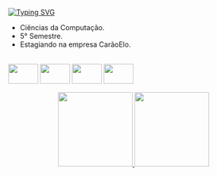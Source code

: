 [![Typing SVG](https://readme-typing-svg.demolab.com?font=Fira+Code&size=40&pause=1000&width=850&height=80&lines=Ol%C3%A1%2C+sejam+todos+bem-vindos(as)!!;Sou+Eliezer+Nascimento;Tenho+32+anos;Estudando+para+ser+um+Desenvolvedor)](https://git.io/typing-svg)

- Ciências da Computação.
- 5° Semestre.
- Estagiando na empresa CarãoElo.

<div style="display: inline_block"><br>
   <img align="center" height="40" width="60" src="https://cdn.jsdelivr.net/gh/devicons/devicon/icons/java/java-original-wordmark.svg" />
   <img align="center" height="40" width="60" src="https://cdn.jsdelivr.net/gh/devicons/devicon/icons/javascript/javascript-original.svg" />
   <img align="center" height="40" width="60" src="https://cdn.jsdelivr.net/gh/devicons/devicon/icons/html5/html5-original-wordmark.svg" />
   <img align="center" height="40" width="60" src="https://cdn.jsdelivr.net/gh/devicons/devicon/icons/css3/css3-original-wordmark.svg" />
</div>

<br>

<div align="center">
  <a href="https://github.com/Eliezer-hue">
  <img height="150em" src="https://github-readme-stats.vercel.app/api?username=Eliezer-hue&show_icons=true&theme=dark&include_all_commits=true&count_private=true"/>
  <img height="150em" src="https://github-readme-stats.vercel.app/api/top-langs/?username=Eliezer-hue&layout=compact&langs_count=7&theme=dark"/>
</div>


